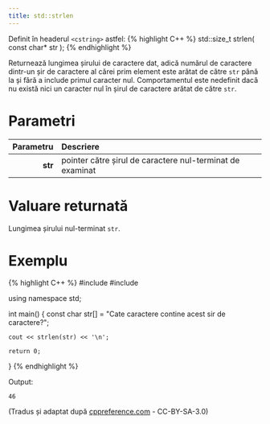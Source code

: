 ```yaml
---
title: std::strlen
---
```


Definit în headerul `<cstring>` astfel:
{% highlight C++ %}
std::size_t strlen( const char* str );
{% endhighlight %}

Returnează lungimea șirului de caractere dat, adică numărul de caractere dintr-un șir de caractere al cărei prim element este arătat de către `str` până la și fără a include primul caracter nul. Comportamentul este nedefinit dacă nu există nici un caracter nul în șirul de caractere arătat de către `str`.

# Parametri

Parametru | Descriere
---: | :---
**str** | pointer către șirul de caractere nul-terminat de examinat

# Valuare returnată

Lungimea șirului nul-terminat `str`.

# Exemplu

{% highlight C++ %}
#include <cstring>
#include <iostream>

using namespace std;

int main()
{
    const char str[] = "Cate caractere contine acest sir de caractere?";

    cout << strlen(str) << '\n';

    return 0;
}
{% endhighlight %}

Output:
```
46
```

(Tradus și adaptat după [cppreference.com](https://en.cppreference.com/w/cpp/string/byte/strlen) - CC-BY-SA-3.0)
